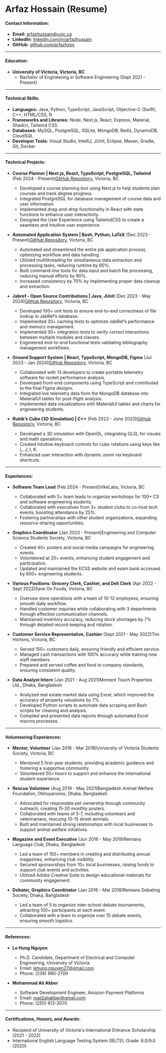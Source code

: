 # **Arfaz Hossain (Resume)**

#### **Contact Information:**

- **Email:** arfazhussain@uvic.ca
- **LinkedIn:** [linkedin.com/in/arfazhussain](https://linkedin.com/in/arfazhussain)
- **GitHub:** [github.com/arfazhxss](https://github.com/arfazhxss)

---

#### **Education:**

- **University of Victoria, Victoria, BC**
  - Bachelor of Engineering in Software Engineering (Sept 2021 - Present)

---

#### **Technical Skills:**

- **Languages:** Java, Python, TypeScript, JavaScript, Objective-C (Swift), C++, HTML/CSS, R
- **Frameworks and Libraries:** Node, Next.js, React, Express, Material, Shadcn, Tailwind CSS
- **Databases:** MySQL, PostgreSQL, SQLite, MongoDB, Redis, DynamoDB, CloudSQL
- **Developer Tools:** Visual Studio, IntelliJ, JUnit, Eclipse, Maven, Gradle, Git, Docker

---

#### **Technical Projects:**

- **Course Planner | Next.js, React, TypeScript, PostgreSQL, Tailwind** (Feb 2024 - Present)[GitHub Repository](www.github.com/arfazhxss/course-planner), Victoria, BC

  - Developed a course planning tool using Next.js to help students plan courses and track degree progress.
  - Integrated PostgreSQL for database management of course data and user information.
  - Implemented drag-and-drop functionality in React with state functions to enhance user interactivity.
  - Designed the User Experience using TailwindCSS to create a seamless and intuitive user experience.

- **Automated Application System | Bash, Python, LaTeX** (Dec 2023 - Present)[GitHub Repository](www.github.com/arfazhxss/app-sys), Victoria, BC

  - Automated and streamlined the entire job application process, optimizing workflow and data handling.
  - Utilized multithreading for simultaneous data extraction and processing tasks, reducing runtime by 60%.
  - Built command-line tools for data input and batch file processing, reducing manual efforts by 90%.
  - Increased consistency by 70% by implementing proper data cleanup and extraction.

- **Jabref - Open Source Contributions | Java, JUnit** (Dec 2023 - May 2024)[GitHub Repository](www.github.com/arfazhxss/jabref), Victoria, BC

  - Developed 100+ unit tests to ensure end-to-end correctness of file lookup in JabRef’s database.
  - Implemented 20+ caching tests to optimize JabRef’s performance and memory management.
  - Implemented 30+ integration tests to verify correct interactions between multiple modules and classes.
  - Engineered end-to-end functional tests validating bibliography management workflows.

- **Ground Support System | React, TypeScript, MongoDB, Figma** (Jul 2023 - Jan 2024)[GitHub Repository](www.github.com/UVicRocketry/Ground-Support), Victoria, BC

  - Collaborated with 13 developers to create portable telemetry software for rocket performance analysis.
  - Developed front-end components using TypeScript and contributed to the final Figma designs.
  - Integrated live telemetry data from the MongoDB database into MaterialUI tables for post-flight analysis.
  - Implemented data visualizations with MaterialUI tables and charts for engineering students.

- **Rubik’s Cube (3D Simulation) | C++** (Feb 2023 - June 2023)[GitHub Repository](www.github.com/arfazhxss/rubiks-cube-cpp), Victoria, BC

  - Developed a 3D simulation with OpenGL, integrating GLSL for visuals and math operations.
  - Created intuitive keyboard controls for cube rotations using keys like L, J, I, K.
  - Enhanced user interaction with dynamic zoom via keyboard shortcuts.

---

#### **Experiences:**

- **Software Team Lead** (Feb 2024 - Present)VikeLabs, Victoria, BC

  - Collaborated with 5+ team leads to organize workshops for 100+ CS and software engineering students.
  - Collaborated with executives from 3+ student clubs to co-host tech events, boosting attendance by 25%.
  - Fostering partnerships with other student organizations, expanding resource-sharing opportunities.

- **Graphics Coordinator** (Jan 2023 - Present)Engineering and Computer Science Students Society, Victoria, BC

  - Created 40+ posters and social media campaigns for engineering events.
  - Volunteered at 20+ events, enhancing student engagement and participation.
  - Updated and maintained the ECSS website and exam bank accessed by 600+ engineering students.

- **Various Positions: Grocery Clerk, Cashier, and Deli Clerk** (Apr 2022 - Sept 2022)Save On Foods, Victoria, BC

  - Oversaw store operations with a team of 10-12 employees, ensuring smooth daily workflow.
  - Handled customer inquiries while collaborating with 3 departments through effective communication channels.
  - Maintained inventory accuracy, reducing stock shortages by 7% through detailed record-keeping and rotation.

- **Customer Service Representative, Cashier** (Sept 2021 - May 2022)Tim Hortons, Victoria, BC

  - Served 150+ customers daily, ensuring friendly and efficient service.
  - Managed cash transactions with 100% accuracy while training new staff members.
  - Prepared and served coffee and food to company standards, ensuring consistent quality.

- **Data Analyst Intern** (Jan 2021 - Aug 2021)Moment Touch Properties Ltd., Dhaka, Bangladesh

  - Analyzed real estate market data using Excel, which improved the accuracy of property valuations by 7%.
  - Developed Python scripts to automate data scraping and Bash scripts for cleaning and analysis.
  - Compiled and presented data reports through automated Excel macros processes.

---

#### **Volunteering Experiences:**

- **Mentor, Volunteer** (Jan 2016 - Mar 2018)University of Victoria Students Society, Victoria, BC

  - Mentored 5 first-year students, providing academic guidance and fostering a supportive community.
  - Volunteered 50+ hours to support and enhance the international student experience.

- **Rescue Volunteer** (Aug 2019 - May 2021)Bangladesh Animal Welfare Foundation, Obhoyaronno, Dhaka, Bangladesh

  - Advocated for responsible pet ownership through community outreach, creating 15-20 monthly posters.
  - Collaborated with teams of 5-7, including volunteers and veterinarians, rescuing 10-15 street animals.
  - Built and maintained strong relationships with local businesses to support animal welfare initiatives.

- **Magazine and Event Executive** (Jun 2016 - May 2019)Remians Language Club, Dhaka, Bangladesh

  - Led a team of 150+ members in creating and distributing annual magazines, enhancing club visibility.
  - Secured sponsorships from 10+ local businesses, raising funds to support club events and activities.
  - Utilized Adobe Creative Suite to design educational materials for community engagement.

- **Debater, Graphics Coordinator** (Jan 2016 - Mar 2018)Remians Debating Society, Dhaka, Bangladesh

  - Led a team of 5 to organize inter-school debate tournaments, attracting 100+ participants at each event.
  - Collaborated with a team to organize over 15 debate events, ensuring smooth logistics.

---

#### **References:**

- **Le Hung Nguyen**
  - Ph.D. Candidate, Department of Electrical and Computer Engineering, University of Victoria
  - Email: lehung.nguyen27@gmail.com
  - Phone: (236) 990-2709

- **Mohammad Ali Akber**
  - Software Development Engineer, Amazon Payment Platforms
  - Email: mail2aliakber@gmail.com
  - Phone: (250) 813-3070

---

#### **Certifications, Honors, and Awards:**

- Recipient of University of Victoria's International Entrance Scholarship (2021 - 2022)
- International English Language Testing System (IELTS), Grade: 8.0/9.0 (2020)
